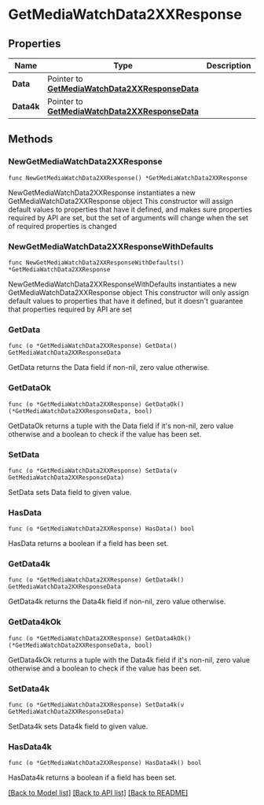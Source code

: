 # GetMediaWatchData2XXResponse

## Properties

Name | Type | Description | Notes
------------ | ------------- | ------------- | -------------
**Data** | Pointer to [**GetMediaWatchData2XXResponseData**](GetMediaWatchData2XXResponseData.md) |  | [optional] 
**Data4k** | Pointer to [**GetMediaWatchData2XXResponseData**](GetMediaWatchData2XXResponseData.md) |  | [optional] 

## Methods

### NewGetMediaWatchData2XXResponse

`func NewGetMediaWatchData2XXResponse() *GetMediaWatchData2XXResponse`

NewGetMediaWatchData2XXResponse instantiates a new GetMediaWatchData2XXResponse object
This constructor will assign default values to properties that have it defined,
and makes sure properties required by API are set, but the set of arguments
will change when the set of required properties is changed

### NewGetMediaWatchData2XXResponseWithDefaults

`func NewGetMediaWatchData2XXResponseWithDefaults() *GetMediaWatchData2XXResponse`

NewGetMediaWatchData2XXResponseWithDefaults instantiates a new GetMediaWatchData2XXResponse object
This constructor will only assign default values to properties that have it defined,
but it doesn't guarantee that properties required by API are set

### GetData

`func (o *GetMediaWatchData2XXResponse) GetData() GetMediaWatchData2XXResponseData`

GetData returns the Data field if non-nil, zero value otherwise.

### GetDataOk

`func (o *GetMediaWatchData2XXResponse) GetDataOk() (*GetMediaWatchData2XXResponseData, bool)`

GetDataOk returns a tuple with the Data field if it's non-nil, zero value otherwise
and a boolean to check if the value has been set.

### SetData

`func (o *GetMediaWatchData2XXResponse) SetData(v GetMediaWatchData2XXResponseData)`

SetData sets Data field to given value.

### HasData

`func (o *GetMediaWatchData2XXResponse) HasData() bool`

HasData returns a boolean if a field has been set.

### GetData4k

`func (o *GetMediaWatchData2XXResponse) GetData4k() GetMediaWatchData2XXResponseData`

GetData4k returns the Data4k field if non-nil, zero value otherwise.

### GetData4kOk

`func (o *GetMediaWatchData2XXResponse) GetData4kOk() (*GetMediaWatchData2XXResponseData, bool)`

GetData4kOk returns a tuple with the Data4k field if it's non-nil, zero value otherwise
and a boolean to check if the value has been set.

### SetData4k

`func (o *GetMediaWatchData2XXResponse) SetData4k(v GetMediaWatchData2XXResponseData)`

SetData4k sets Data4k field to given value.

### HasData4k

`func (o *GetMediaWatchData2XXResponse) HasData4k() bool`

HasData4k returns a boolean if a field has been set.


[[Back to Model list]](../README.md#documentation-for-models) [[Back to API list]](../README.md#documentation-for-api-endpoints) [[Back to README]](../README.md)


